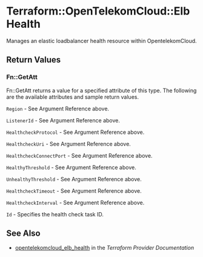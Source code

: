 # Terraform::OpenTelekomCloud::ElbHealth

Manages an elastic loadbalancer health resource within OpentelekomCloud.

## Return Values

### Fn::GetAtt

Fn::GetAtt returns a value for a specified attribute of this type. The following are the available attributes and sample return values.

`Region` - See Argument Reference above.

`ListenerId` - See Argument Reference above.

`HealthcheckProtocol` - See Argument Reference above.

`HealthcheckUri` - See Argument Reference above.

`HealthcheckConnectPort` - See Argument Reference above.

`HealthyThreshold` - See Argument Reference above.

`UnhealthyThreshold` - See Argument Reference above.

`HealthcheckTimeout` - See Argument Reference above.

`HealthcheckInterval` - See Argument Reference above.

`Id` - Specifies the health check task ID.

## See Also

* [opentelekomcloud_elb_health](https://www.terraform.io/docs/providers/opentelekomcloud/r/elb_health.html) in the _Terraform Provider Documentation_